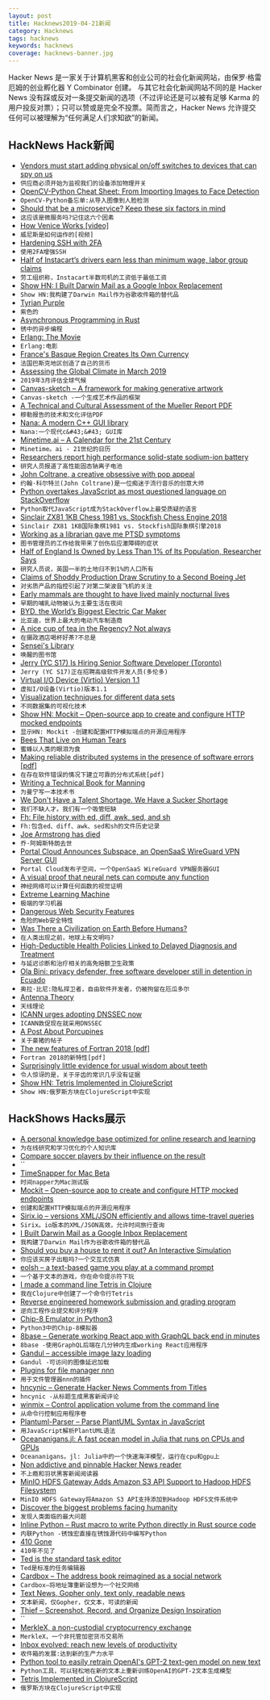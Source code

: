 ```yaml
---
layout: post
title: Hacknews2019-04-21新闻
category: Hacknews
tags: hacknews
keywords: hacknews
coverage: hacknews-banner.jpg
---
```


Hacker News 是一家关于计算机黑客和创业公司的社会化新闻网站，由保罗·格雷厄姆的创业孵化器 Y Combinator 创建。
与其它社会化新闻网站不同的是 Hacker News 没有踩或反对一条提交新闻的选项（不过评论还是可以被有足够 Karma 的用户投反对票）；只可以赞或是完全不投票。简而言之，Hacker News 允许提交任何可以被理解为“任何满足人们求知欲”的新闻。

## HackNews Hack新闻


- [Vendors must start adding physical on/off switches to devices that can spy on us](https://larrysanger.org/2019/04/vendors-must-start-adding-physical-on-off-switches-to-devices-that-can-spy-on-us/)
- `供应商必须开始为监视我们的设备添加物理开关`
- [OpenCV-Python Cheat Sheet: From Importing Images to Face Detection](https://heartbeat.fritz.ai/opencv-python-cheat-sheet-from-importing-images-to-face-detection-52919da36433)
- `OpenCV-Python备忘单:从导入图像到人脸检测`
- [Should that be a microservice? Keep these six factors in mind](https://content.pivotal.io/blog/should-that-be-a-microservice-keep-these-six-factors-in-mind)
- `这应该是微服务吗?记住这六个因素`
- [How Venice Works [video]](https://vimeo.com/21688538)
- `威尼斯是如何运作的[视频]`
- [Hardening SSH with 2FA](https://gist.github.com/lizthegrey/9c21673f33186a9cc775464afbdce820)
- `使用2FA增强SSH`
- [Half of Instacart’s drivers earn less than minimum wage, labor group claims](https://www.fastcompany.com/90337972/half-of-instacarts-drivers-earn-less-than-minimum-wage-labor-group-claims)
- `劳工组织称，Instacart半数司机的工资低于最低工资`
- [Show HN: I Built Darwin Mail as a Google Inbox Replacement](https://www.darwinmail.app)
- `Show HN:我构建了Darwin Mail作为谷歌收件箱的替代品`
- [Tyrian Purple](https://believermag.com/logger/vintage-tech-4-tyrian-purple/)
- `紫色的`
- [Asynchronous Programming in Rust](https://blog.yoshuawuyts.com/runtime/)
- `锈中的异步编程`
- [Erlang: The Movie](https://www.youtube.com/watch?v=BXmOlCy0oBM)
- `Erlang:电影`
- [France&#39;s Basque Region Creates Its Own Currency](http://www.bbc.com/travel/story/20190418-the-french-region-with-a-new-currency)
- `法国巴斯克地区创造了自己的货币`
- [Assessing the Global Climate in March 2019](https://www.ncei.noaa.gov/news/global-climate-201903)
- `2019年3月评估全球气候`
- [Canvas-sketch – A framework for making generative artwork](https://github.com/mattdesl/canvas-sketch)
- `Canvas-sketch -一个生成艺术作品的框架`
- [A Technical and Cultural Assessment of the Mueller Report PDF](https://www.pdfa.org/a-technical-and-cultural-assessment-of-the-mueller-report-pdf/)
- `穆勒报告的技术和文化评估PDF`
- [Nana: A modern C&#43;&#43; GUI library](http://nanapro.org/)
- `Nana:一个现代c&#43;&#43; GUI库`
- [Minetime.ai – A Calendar for the 21st Century](https://minetime.ai/)
- `Minetime。ai - 21世纪的日历`
- [Researchers report high performance solid-state sodium-ion battery](https://phys.org/news/2019-04-high-solid-state-sodium-ion-battery.html)
- `研究人员报道了高性能固态钠离子电池`
- [John Coltrane, a creative obsessive with pop appeal](https://www.the-tls.co.uk/articles/public/coltrane-the-search-for-a-higher-state-of-humanity/)
- `约翰·科尔特兰(John Coltrane)是一位痴迷于流行音乐的创意大师`
- [Python overtakes JavaScript as most questioned language on StackOverflow](https://www.globalapptesting.com/blog/picking-apart-stackoverflow-what-bugs-developers-the-most)
- `Python取代JavaScript成为StackOverflow上最受质疑的语言`
- [Sinclair ZX81 1KB Chess 1981 vs. Stockfish Chess Engine 2018](https://www.youtube.com/watch?v=R3By_rdwxSg)
- `Sinclair ZX81 1KB国际象棋1981 vs. Stockfish国际象棋引擎2018`
- [Working as a librarian gave me PTSD symptoms](https://www.latimes.com/opinion/op-ed/la-oe-oliver-librarian-the-public-movie-20190419-story.html)
- `图书管理员的工作给我带来了创伤后应激障碍的症状`
- [Half of England Is Owned by Less Than 1% of Its Population, Researcher Says](https://www.nytimes.com/2019/04/19/world/europe/england-land-inequality.html)
- `研究人员说，英国一半的土地归不到1%的人口所有`
- [Claims of Shoddy Production Draw Scrutiny to a Second Boeing Jet](https://www.nytimes.com/2019/04/20/business/boeing-dreamliner-production-problems.html)
- `对劣质产品的指控引起了对第二架波音飞机的关注`
- [Early mammals are thought to have lived mainly nocturnal lives](https://www.nature.com/articles/d41586-019-01109-6)
- `早期的哺乳动物被认为主要生活在夜间`
- [BYD, the World’s Biggest Electric Car Maker](https://www.bloomberg.com/news/features/2019-04-16/the-world-s-biggest-electric-vehicle-company-looks-nothing-like-tesla)
- `比亚迪，世界上最大的电动汽车制造商`
- [A nice cup of tea in the Regency? Not always](https://about1816.wordpress.com/2019/04/16/a-nice-cup-of-tea-in-the-regency-not-always/)
- `在摄政酒店喝杯好茶?不总是`
- [Sensei&#39;s Library](https://senseis.xmp.net/)
- `唤醒的图书馆`
- [Jerry (YC S17) Is Hiring Senior Software Developer (Toronto)](https://www.workable.com/j/089F60DE31)
- `Jerry (YC S17)正在招聘高级软件开发人员(多伦多)`
- [Virtual I/O Device (Virtio) Version 1.1](https://docs.oasis-open.org/virtio/virtio/v1.1/cs01/virtio-v1.1-cs01.html)
- `虚拟I/O设备(Virtio)版本1.1`
- [Visualization techniques for different data sets](https://mlwhiz.com/blog/2019/04/19/awesome_seaborn_visuals/)
- `不同数据集的可视化技术`
- [Show HN: Mockit – Open-source app to create and configure HTTP mocked endpoints](https://mockit.netlify.com/)
- `显示HN: Mockit -创建和配置HTTP模拟端点的开源应用程序`
- [Bees That Live on Human Tears](https://www.nybooks.com/daily/2019/04/18/the-bees-that-live-on-human-tears/)
- `蜜蜂以人类的眼泪为食`
- [Making reliable distributed systems in the presence of software errors [pdf]](http://erlang.org/download/armstrong_thesis_2003.pdf)
- `在存在软件错误的情况下建立可靠的分布式系统[pdf]`
- [Writing a Technical Book for Manning](https://www.tunetheweb.com/blog/writing-a-technical-book-for-manning/)
- `为曼宁写一本技术书`
- [We Don&#39;t Have a Talent Shortage. We Have a Sucker Shortage](https://resumeskills.us/talent/shortage)
- `我们不缺人才。我们有一个吸管短缺`
- [Fh: File history with ed, diff, awk, sed, and sh](https://github.com/xorhash/fh)
- `Fh:包含ed、diff、awk、sed和sh的文件历史记录`
- [Joe Armstrong has died](https://twitter.com/FrancescoC/status/1119596234166218754)
- `乔·阿姆斯特朗去世`
- [Portal Cloud Announces Subspace, an OpenSaaS WireGuard VPN Server GUI](https://blog.portal.cloud/posts/Q3NOVKFFEQATPZQ)
- `Portal Cloud发布子空间，一个OpenSaaS WireGuard VPN服务器GUI`
- [A visual proof that neural nets can compute any function](http://neuralnetworksanddeeplearning.com/chap4.html)
- `神经网络可以计算任何函数的视觉证明`
- [Extreme Learning Machine](https://en.wikipedia.org/wiki/Extreme_learning_machine)
- `极端的学习机器`
- [Dangerous Web Security Features](https://www.tunetheweb.com/blog/dangerous-web-security-features/)
- `危险的Web安全特性`
- [Was There a Civilization on Earth Before Humans?](https://www.theatlantic.com/science/archive/2018/04/are-we-earths-only-civilization/557180/)
- `在人类出现之前，地球上有文明吗?`
- [High-Deductible Health Policies Linked to Delayed Diagnosis and Treatment](https://www.npr.org/sections/health-shots/2019/04/18/713887452/high-deductible-health-policies-linked-to-delayed-diagnosis-and-treatment)
- `与延迟诊断和治疗相关的高免赔额卫生政策`
- [Ola Bini: privacy defender, free software developer still in detention in Ecuado](item?id=19708596)
- `奥拉·比尼:隐私捍卫者，自由软件开发者，仍被拘留在厄瓜多尔`
- [Antenna Theory](http://www.antenna-theory.com/)
- `天线理论`
- [ICANN urges adopting DNSSEC now](https://www.networkworld.com/article/3343185/icann-urges-adopting-dnssec-now.html)
- `ICANN敦促现在就采用DNSSEC`
- [A Post About Porcupines](https://www.lastwordonnothing.com/2019/04/16/this-is-a-post-about-porcupines/)
- `关于豪猪的帖子`
- [The new features of Fortran 2018 [pdf]](https://isotc.iso.org/livelink/livelink?func=ll&amp;objId=19441669&amp;objAction=Open)
- `Fortran 2018的新特性[pdf]`
- [Surprisingly little evidence for usual wisdom about teeth](https://www.nytimes.com/2016/08/30/upshot/surprisingly-little-evidence-for-the-usual-wisdom-about-teeth.html)
- `令人惊讶的是，关于牙齿的常识几乎没有证据`
- [Show HN: Tetris Implemented in ClojureScript](https://djblue.github.io/tetris/)
- `Show HN:俄罗斯方块在ClojureScript中实现`


## HackShows Hacks展示

- [ A personal knowledge base optimized for online research and learning](https://www.youtube.com/watch?v=-y46BSQxXUY&amp;feature=youtu.be)
- `为在线研究和学习优化的个人知识库`
- [ Compare soccer players by their influence on the result](https://kxrank.com/)
- ``
- [ TimeSnapper for Mac Beta](https://news.ycombinator.com/item?id=19698363)
- `时间napper为Mac测试版`
- [ Mockit – Open-source app to create and configure HTTP mocked endpoints](https://mockit.netlify.com/)
- `创建和配置HTTP模拟端点的开源应用程序`
- [ Sirix.io – versions XML/JSON efficiently and allows time-travel queries](https://sirix.io)
- `Sirix。io版本的XML/JSON高效，允许时间旅行查询`
- [ I Built Darwin Mail as a Google Inbox Replacement](https://www.darwinmail.app)
- `我构建了Darwin Mail作为谷歌收件箱的替代品`
- [ Should you buy a house to rent it out? An Interactive Simulation](https://causal.app/buy-to-rent/)
- `你应该买房子出租吗?一个交互式仿真`
- [ eolsh – a text-based game you play at a command prompt](https://eolsh.com/)
- `一个基于文本的游戏，你在命令提示符下玩`
- [ I made a command line Tetris in Clojure](https://github.com/netb258/console-tetris)
- `我在Clojure中创建了一个命令行Tetris`
- [ Reverse engineered homework submission and grading program](https://github.com/brokencodebank/Berkeley-CS188-UofSC-CSCE580)
- `逆向工程作业提交和评分程序`
- [ Chip-8 Emulator in Python3](https://github.com/shivanju/chip8-python3)
- `Python3中的Chip-8模拟器`
- [ 8base – Generate working React app with GraphQL back end in minutes](https://www.8base.com/generate)
- `8base -使用GraphQL后端在几分钟内生成working React应用程序`
- [ Gandul – accessible image lazy loading](https://github.com/alterebro/accessible-image-lazy-load)
- `Gandul -可访问的图像延迟加载`
- [ Plugins for file manager nnn](https://news.ycombinator.com/item?id=19699856)
- `用于文件管理器nnn的插件`
- [ hncynic – Generate Hacker News Comments from Titles](https://hncynic.leod.org/)
- `hncynic -从标题生成黑客新闻评论`
- [ winmix – Control application volume from the command line](https://github.com/medusalix/winmix)
- `从命令行控制应用程序卷`
- [ Plantuml-Parser – Parse PlantUML Syntax in JavaScript](https://github.com/Enteee/plantuml-parser#readme)
- `用JavaScript解析PlantUML语法`
- [ Oceananigans.jl: A fast ocean model in Julia that runs on CPUs and GPUs](https://github.com/climate-machine/Oceananigans.jl)
- `Oceananigans。jl: Julia中的一个快速海洋模型，运行在cpu和gpu上`
- [ Non addictive and pinnable Hacker News reader](https://8hrs.xyz)
- `不上瘾和羽状黑客新闻阅读器`
- [ MinIO HDFS Gateway Adds Amazon S3 API Support to Hadoop HDFS Filesystem](https://github.com/minio/minio/blob/master/docs/gateway/hdfs.md)
- `MinIO HDFS Gateway将Amazon S3 API支持添加到Hadoop HDFS文件系统中`
- [ Discover the biggest problems facing humanity](https://oravise.com/)
- `发现人类面临的最大问题`
- [ Inline Python – Rust macro to write Python directly in Rust source code](https://docs.rs/inline-python/)
- `内联Python -锈蚀宏直接在锈蚀源代码中编写Python`
- [ 410 Gone](http://hn.410go.net)
- `410年不见了`
- [ Ted is the standard task editor](https://github.com/gwn/ted)
- `Ted是标准的任务编辑器`
- [ Cardbox – The address book reimagined as a social network](https://cardbox.app)
- `Cardbox—将地址簿重新设想为一个社交网络`
- [ Text News, Gopher only, text only, readable news](https://txtn.ws/)
- `文本新闻，仅Gopher，仅文本，可读的新闻`
- [ Thief – Screenshot, Record, and Organize Design Inspiration](https://www.thief.design/)
- ``
- [ MerkleX, a non-custodial cryptocurrency exchange](https://merklex.io/)
- `MerkleX，一个非托管加密货币交易所`
- [ Inbox evolved: reach new levels of productivity](https://www.producthunt.com/posts/darwin-mail)
- `收件箱的发展:达到新的生产力水平`
- [ Python tool to easily retrain OpenAI&#39;s GPT-2 text-gen model on new text](https://github.com/minimaxir/gpt-2-simple)
- `Python工具，可以轻松地在新的文本上重新训练OpenAI的GPT-2文本生成模型`
- [ Tetris Implemented in ClojureScript](https://djblue.github.io/tetris/)
- `俄罗斯方块在ClojureScript中实现`


